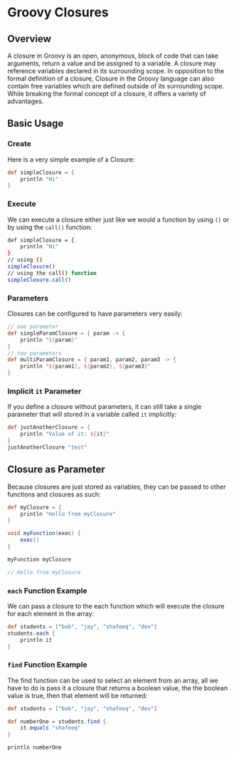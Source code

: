 # Groovy Closures
## Overview
A closure in Groovy is an open, anonymous, block of code that can take arguments, return a value and be assigned to a variable.  A closure may reference variables declared in its surrounding scope.  In opposition to the formal definition of a closure, Closure in the Groovy language can also contain free variables which are defined outside of its surrounding scope.
While breaking the formal concept of a closure, it offers a variety of advantages.
## Basic Usage
### Create
Here is a very simple example of a Closure:
```groovy
def simpleClosure = {
    println "Hi"
}
```
### Execute
We can execute a closure either just like we would a function by using `()` or by using the `call()` function:
```bash
def simpleClosure = {
    println "Hi"
}
// using ()
simpleClosure()
// using the call() function
simpleClosure.call()
```
### Parameters
Closures can be configured to have parameters very easily:
```groovy
// one parameter
def singleParamClosure = { param -> {
    println "${param}"
}
// two parameters
def multiParamClosure = { param1, param2, param3 -> {
    println "${param1}, ${param2}, ${param3}" 
}
```
### Implicit `it` Parameter
If you define a closure without parameters, it can still take a single parameter that will stored in a variable called `it` implicitly:
```groovy
def justAnotherClosure = {
    println "Value of it: ${it}"
}
justAnotherClosure "test"
```
## Closure as Parameter
Because closures are just stored as variables, they can be passed to other functions and closures as such:
```groovy
def myClosure = {
    println "Hello from myClosure"
}

void myFunction(exec) {
    exec()
}

myFunction myClosure

// Hello from myClosure
```
### `each` Function Example
We can pass a closure to the each function which will execute the closure for each element in the array:
```groovy
def students = ["bob", "jay", "shafeeq", "dev"]
students.each {
    println it
}
```

### `find` Function Example
The find function can be used to select an element from an array, all we have to do is pass it a closure that returns a boolean value, the the boolean value is true, then that element will be returned:
```groovy
def students = ["bob", "jay", "shafeeq", "dev"]

def numberOne = students.find {
    it.equals "shafeeq"
}

println numberOne
```
